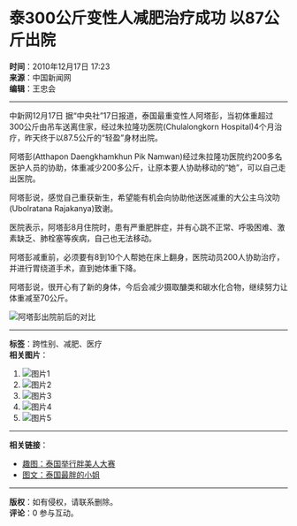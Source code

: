 # 泰300公斤变性人减肥治疗成功 以87公斤出院

**时间**：2010年12月17日 17:23  
**来源**：中国新闻网  
**编辑**：王忠会  

---

中新网12月17日 据“中央社”17日报道，泰国最重变性人阿塔彭，当初体重超过300公斤由吊车送离住家，经过朱拉隆功医院(Chulalongkorn Hospital)4个月治疗，昨天终于以87.5公斤的“轻盈”身材出院。

阿塔彭(Atthapon Daengkhamkhun Pik Namwan)经过朱拉隆功医院约200多名医护人员的协助，体重减少200多公斤，让原本要人协助移动的“她”，可以自己走出医院。

阿塔彭说，感觉自己重获新生，希望能有机会向协助他送医减重的大公主乌汶叻(Ubolratana Rajakanya)致谢。

医院表示，阿塔彭8月住院时，患有严重肥胖症，并有心跳不正常、呼吸困难、激素缺乏、肺栓塞等疾病，自己也无法移动。

阿塔彭减重前，必须要有8到10个人帮她在床上翻身，医院动员200人协助治疗，并进行胃绕道手术，直到她体重下降。

阿塔彭说，很开心有了新的身体，今后会减少摄取醣类和碳水化合物，继续努力让体重减至70公斤。

![阿塔彭出院前后的对比](http://www.chinanews.com.cn/fileftp/2010/04/2010-04-23/U76P4T47D13180F981DT20100423110629.jpg)

--- 

**标签**：跨性别、减肥、医疗  
**相关图片**：
1. ![图片1](http://www.chinanews.com.cn/fileftp/2010/10/2010-10-20/U76P4T47D15735F979DT20101021094436.jpg)
2. ![图片2](http://www.chinanews.com.cn/fileftp/2010/10/2010-10-20/U76P4T47D15735F980DT20101021094436.jpg)
3. ![图片3](http://www.chinanews.com.cn/fileftp/2010/10/2010-10-20/U76P4T47D15735F978DT20101021094436.gif)
4. ![图片4](http://www.chinanews.com.cn/fileftp/2010/10/2010-10-20/U76P4T47D15735F976DT20101021094436.gif)
5. ![图片5](http://www.chinanews.com.cn/fileftp/2010/10/2010-10-20/U76P4T47D15735F981DT20101021094436.jpg)

---

**相关链接**：
- [趣图：泰国举行胖美人大赛](http://www.chinanews.com.cn/tp/news/photo_hd/2009/12-21/3904.shtml)
- [图文：泰国最胖的小姐](http://www.chinanews.com.cn/2000-07-14/26/37693.html)

---

**版权**：如有侵权，请联系删除。  
**评论**：0 参与互动。